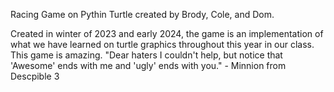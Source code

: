 Racing Game on Pythin Turtle created by Brody, Cole, and Dom.

Created in winter of 2023 and early 2024, the game is an implementation of what we have learned on turtle graphics throughout this year in our class.
This game is amazing. 
"Dear haters I couldn't help, but notice that 'Awesome' ends with me and 'ugly' ends with you." - Minnion from Descpible 3 

